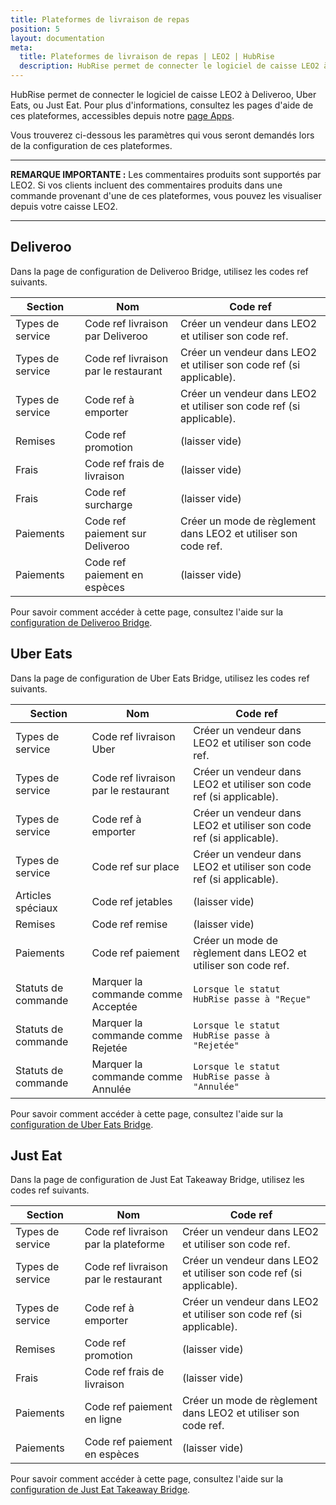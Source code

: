 ```yaml
---
title: Plateformes de livraison de repas
position: 5
layout: documentation
meta:
  title: Plateformes de livraison de repas | LEO2 | HubRise
  description: HubRise permet de connecter le logiciel de caisse LEO2 à Deliveroo, Uber Eats, ou Just Eat. Paramètres à utiliser pour configurer la connexion de ces plateformes.
---
```


HubRise permet de connecter le logiciel de caisse LEO2 à Deliveroo, Uber Eats, ou Just Eat. Pour plus d'informations, consultez les pages d'aide de ces plateformes, accessibles depuis notre [page Apps](/apps).

Vous trouverez ci-dessous les paramètres qui vous seront demandés lors de la configuration de ces plateformes.

---

**REMARQUE IMPORTANTE :** Les commentaires produits sont supportés par LEO2. Si vos clients incluent des commentaires produits dans une commande provenant d'une de ces plateformes, vous pouvez les visualiser depuis votre caisse LEO2.

---

## Deliveroo

Dans la page de configuration de Deliveroo Bridge, utilisez les codes ref suivants.

| Section          | Nom                                  | Code ref                                                             |
| ---------------- | ------------------------------------ | -------------------------------------------------------------------- |
| Types de service | Code ref livraison par Deliveroo     | Créer un vendeur dans LEO2 et utiliser son code ref.                 |
| Types de service | Code ref livraison par le restaurant | Créer un vendeur dans LEO2 et utiliser son code ref (si applicable). |
| Types de service | Code ref à emporter                  | Créer un vendeur dans LEO2 et utiliser son code ref (si applicable). |
| Remises          | Code ref promotion                   | (laisser vide)                                                       |
| Frais            | Code ref frais de livraison          | (laisser vide)                                                       |
| Frais            | Code ref surcharge                   | (laisser vide)                                                       |
| Paiements        | Code ref paiement sur Deliveroo      | Créer un mode de règlement dans LEO2 et utiliser son code ref.       |
| Paiements        | Code ref paiement en espèces         | (laisser vide)                                                       |

Pour savoir comment accéder à cette page, consultez l'aide sur la [configuration de Deliveroo Bridge](/apps/deliveroo/configuration).

## Uber Eats

Dans la page de configuration de Uber Eats Bridge, utilisez les codes ref suivants.

| Section             | Nom                                  | Code ref                                                             |
| ------------------- | ------------------------------------ | -------------------------------------------------------------------- |
| Types de service    | Code ref livraison Uber              | Créer un vendeur dans LEO2 et utiliser son code ref.                 |
| Types de service    | Code ref livraison par le restaurant | Créer un vendeur dans LEO2 et utiliser son code ref (si applicable). |
| Types de service    | Code ref à emporter                  | Créer un vendeur dans LEO2 et utiliser son code ref (si applicable). |
| Types de service    | Code ref sur place                   | Créer un vendeur dans LEO2 et utiliser son code ref (si applicable). |
| Articles spéciaux   | Code ref jetables                    | (laisser vide)                                                       |
| Remises             | Code ref remise                      | (laisser vide)                                                       |
| Paiements           | Code ref paiement                    | Créer un mode de règlement dans LEO2 et utiliser son code ref.       |
| Statuts de commande | Marquer la commande comme Acceptée   | `Lorsque le statut HubRise passe à "Reçue"`                          |
| Statuts de commande | Marquer la commande comme Rejetée    | `Lorsque le statut HubRise passe à "Rejetée"`                        |
| Statuts de commande | Marquer la commande comme Annulée    | `Lorsque le statut HubRise passe à "Annulée"`                        |

Pour savoir comment accéder à cette page, consultez l'aide sur la [configuration de Uber Eats Bridge](/apps/uber-eats/configuration).

## Just Eat

Dans la page de configuration de Just Eat Takeaway Bridge, utilisez les codes ref suivants.

| Section          | Nom                                  | Code ref                                                             |
| ---------------- | ------------------------------------ | -------------------------------------------------------------------- |
| Types de service | Code ref livraison par la plateforme | Créer un vendeur dans LEO2 et utiliser son code ref.                 |
| Types de service | Code ref livraison par le restaurant | Créer un vendeur dans LEO2 et utiliser son code ref (si applicable). |
| Types de service | Code ref à emporter                  | Créer un vendeur dans LEO2 et utiliser son code ref (si applicable). |
| Remises          | Code ref promotion                   | (laisser vide)                                                       |
| Frais            | Code ref frais de livraison          | (laisser vide)                                                       |
| Paiements        | Code ref paiement en ligne           | Créer un mode de règlement dans LEO2 et utiliser son code ref.       |
| Paiements        | Code ref paiement en espèces         | (laisser vide)                                                       |

Pour savoir comment accéder à cette page, consultez l'aide sur la [configuration de Just Eat Takeaway Bridge](/apps/just-eat-takeaway/configuration).
